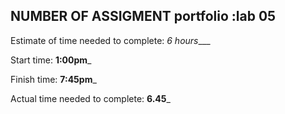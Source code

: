 ## NUMBER OF ASSIGMENT  portfolio :lab 05
Estimate of time needed to complete: _6 hours____

Start time: __1:00pm___

Finish time: __7:45pm___

Actual time needed to complete: __6.45___